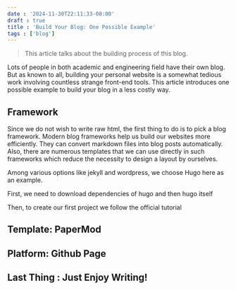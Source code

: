 ```yaml
---
date : '2024-11-30T22:11:33-08:00'
draft : true
title : 'Build Your Blog: One Possible Example'
tags : ['blog']
---
```

>This article talks about the building process of this blog.

Lots of people in both academic and engineering field have their own blog. But as known to all, building your personal website is a somewhat tedious work involving countless strange front-end tools. This article introduces one possible example to build your blog in a less costly way.

## Framework

Since we do not wish to write raw html, the first thing to do is to pick a blog framework. Modern blog frameworks help us build our websites more efficiently. They can convert markdown files into blog posts automatically. Also, there are numerous templates that we can use directly in such frameworks which reduce the necessity to design a layout by ourselves.

Among various options like jekyll and wordpress, we choose Hugo here as an example.

First, we need to download dependencies of hugo and then hugo itself

Then, to create our first project we follow the official tutorial

## Template: PaperMod

## Platform: Github Page

## Last Thing : Just Enjoy Writing!

